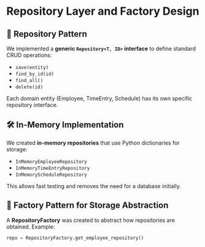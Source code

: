 # Repository Layer and Factory Design

## 🧩 Repository Pattern

We implemented a **generic `Repository<T, ID>` interface** to define standard CRUD operations:
- `save(entity)`
- `find_by_id(id)`
- `find_all()`
- `delete(id)`

Each domain entity (Employee, TimeEntry, Schedule) has its own specific repository interface.

## 🛠 In-Memory Implementation

We created **in-memory repositories** that use Python dictionaries for storage:
- `InMemoryEmployeeRepository`
- `InMemoryTimeEntryRepository`
- `InMemoryScheduleRepository`

This allows fast testing and removes the need for a database initially.

## 🔧 Factory Pattern for Storage Abstraction

A **RepositoryFactory** was created to abstract how repositories are obtained.
Example:

```python
repo = RepositoryFactory.get_employee_repository()

